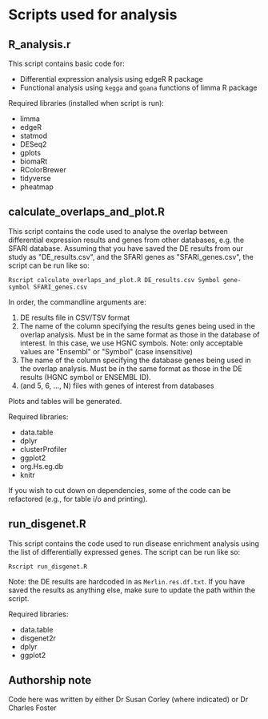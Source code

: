 # Scripts used for analysis

## R_analysis.r 
This script contains basic code for:

* Differential expression analysis using edgeR R package 
* Functional analysis using `kegga` and `goana` functions of limma R package

Required libraries (installed when script is run):
* limma
* edgeR
* statmod
* DESeq2
* gplots
* biomaRt
* RColorBrewer
* tidyverse
* pheatmap

## calculate_overlaps_and_plot.R
This script contains the code used to analyse the overlap between differential expression results and genes from other databases, e.g. the SFARI database. Assuming that you have saved the DE results from our study as "DE_results.csv", and the SFARI genes as "SFARI_genes.csv", the script can be run like so:

```
Rscript calculate_overlaps_and_plot.R DE_results.csv Symbol gene-symbol SFARI_genes.csv
```

In order, the commandline arguments are:
1. DE results file in CSV/TSV format
2. The name of the column specifying the results genes being used in the overlap analysis. Must be in the same format as those in the database of interest. In this case, we use HGNC symbols. Note: only acceptable values are "Ensembl" or "Symbol" (case insensitive)
3. The name of the column specifying the database genes being used in the overlap analysis. Must be in the same format as those in the DE results (HGNC symbol or ENSEMBL ID).
4. (and 5, 6, ..., N) files with genes of interest from databases

Plots and tables will be generated.

Required libraries:
* data.table
* dplyr
* clusterProfiler
* ggplot2
* org.Hs.eg.db
* knitr

If you wish to cut down on dependencies, some of the code can be refactored (e.g., for table i/o and printing).

## run_disgenet.R
This script contains the code used to run disease enrichment analysis using the list of differentially expressed genes. The script can be run like so:

```
Rscript run_disgenet.R
```

Note: the DE results are hardcoded in as `Merlin.res.df.txt`. If you have saved the results as anything else, make sure to update the path within the script.

Required libraries:

* data.table
* disgenet2r
* dplyr
* ggplot2

## Authorship note
Code here was written by either Dr Susan Corley (where indicated) or Dr Charles Foster
